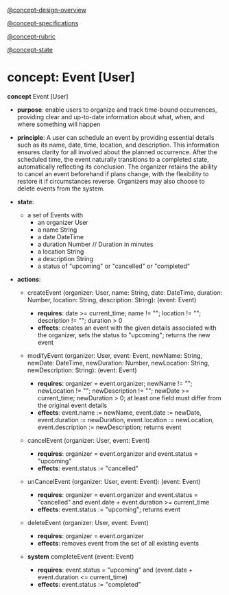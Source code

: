 [@concept-design-overview](../../background/concept-design-overview.md)

[@concept-specifications](../../background/concept-specifications.md)

[@concept-rubric](../../background/detailed/concept-rubric.md)

[@concept-state](../../background/detailed/concept-state.md)

# concept: Event \[User]

**concept** Event \[User]

*   **purpose**: enable users to organize and track time-bound occurrences, providing clear and up-to-date information about what, when, and where something will happen

*   **principle**: A user can schedule an event by providing essential details such as its name, date, time, location, and description. This information ensures clarity for all involved about the planned occurrence. After the scheduled time, the event naturally transitions to a completed state, automatically reflecting its conclusion. The organizer retains the ability to cancel an event beforehand if plans change, with the flexibility to restore it if circumstances reverse. Organizers may also choose to delete events from the system.

*   **state**:
    *   a set of Events with
        *   an organizer User
        *   a name String
        *   a date DateTime
        *   a duration Number // Duration in minutes
        *   a location String
        *   a description String
        *   a status of "upcoming" or "cancelled" or "completed"

*   **actions**:
    *   createEvent (organizer: User, name: String, date: DateTime, duration: Number, location: String, description: String): (event: Event)
        *   **requires**: date >= current_time; name != ""; location != ""; description != ""; duration > 0
        *   **effects**: creates an event with the given details associated with the organizer, sets the status to "upcoming"; returns the new event

    *   modifyEvent (organizer: User, event: Event, newName: String, newDate: DateTime, newDuration: Number, newLocation: String, newDescription: String): (event: Event)
        *   **requires**: organizer = event.organizer; newName != ""; newLocation != ""; newDescription != ""; newDate >= current_time; newDuration > 0; at least one field must differ from the original event details
        *   **effects**: event.name := newName, event.date := newDate, event.duration := newDuration, event.location := newLocation, event.description := newDescription; returns event

    *   cancelEvent (organizer: User, event: Event)
        *   **requires**: organizer = event.organizer and event.status = "upcoming"
        *   **effects**: event.status := "cancelled"

    *   unCancelEvent (organizer: User, event: Event): (event: Event)
        *   **requires**: organizer = event.organizer and event.status = "cancelled" and event.date + event.duration >= current_time
        *   **effects**: event.status := "upcoming"; returns event

    *   deleteEvent (organizer: User, event: Event)
        *   **requires**: organizer = event.organizer
        *   **effects**: removes event from the set of all existing events

    *   **system** completeEvent (event: Event)
        *   **requires**: event.status = "upcoming" and (event.date + event.duration <= current_time)
        *   **effects**: event.status := "completed"
